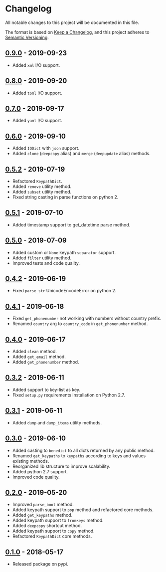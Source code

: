 # Changelog
All notable changes to this project will be documented in this file.

The format is based on [Keep a Changelog](https://keepachangelog.com/en/1.0.0/),
and this project adheres to [Semantic Versioning](https://semver.org/spec/v2.0.0.html).

## [0.9.0](https://github.com/fabiocaccamo/python-benedict/releases/tag/0.9.0) - 2019-09-23
-   Added `xml` I/O support.

## [0.8.0](https://github.com/fabiocaccamo/python-benedict/releases/tag/0.8.0) - 2019-09-20
-   Added `toml` I/O support.

## [0.7.0](https://github.com/fabiocaccamo/python-benedict/releases/tag/0.7.0) - 2019-09-17
-   Added `yaml` I/O support.

## [0.6.0](https://github.com/fabiocaccamo/python-benedict/releases/tag/0.6.0) - 2019-09-10
-   Added `IODict` with `json` support.
-   Added `clone` (`deepcopy` alias) and `merge` (`deepupdate` alias) methods.

## [0.5.2](https://github.com/fabiocaccamo/python-benedict/releases/tag/0.5.2) - 2019-07-19
-   Refactored `KeypathDict`.
-   Added `remove` utility method.
-   Added `subset` utility method.
-   Fixed string casting in parse functions on python 2.

## [0.5.1](https://github.com/fabiocaccamo/python-benedict/releases/tag/0.5.1) - 2019-07-10
-   Added timestamp support to get_datetime parse method.

## [0.5.0](https://github.com/fabiocaccamo/python-benedict/releases/tag/0.5.0) - 2019-07-09
-   Added custom or `None` keypath `separator` support.
-   Added `filter` utility method.
-   Improved tests and code quality.

## [0.4.2](https://github.com/fabiocaccamo/python-benedict/releases/tag/0.4.2) - 2019-06-19
-   Fixed `parse_str` UnicodeEncodeError on python 2.

## [0.4.1](https://github.com/fabiocaccamo/python-benedict/releases/tag/0.4.1) - 2019-06-18
-   Fixed `get_phonenumber` not working with numbers without country prefix.
-   Renamed `country` arg to `country_code` in `get_phonenumber` method.

## [0.4.0](https://github.com/fabiocaccamo/python-benedict/releases/tag/0.4.0) - 2019-06-17
-   Added `clean` method.
-   Added `get_email` method.
-   Added `get_phonenumber` method.

## [0.3.2](https://github.com/fabiocaccamo/python-benedict/releases/tag/0.3.2) - 2019-06-11
-   Added support to key-list as key.
-   Fixed `setup.py` requirements installation on Python 2.7.

## [0.3.1](https://github.com/fabiocaccamo/python-benedict/releases/tag/0.3.1) - 2019-06-11
-   Added `dump` and `dump_items` utility methods.

## [0.3.0](https://github.com/fabiocaccamo/python-benedict/releases/tag/0.3.0) - 2019-06-10
-   Added casting to `benedict` to all dicts returned by any public method.
-   Renamed `get_keypaths` to `keypaths` according to keys and values existing methods.
-   Reorganized lib structure to improve scalability.
-   Added python 2.7 support.
-   Improved code quality.

## [0.2.0](https://github.com/fabiocaccamo/python-benedict/releases/tag/0.2.0) - 2019-05-20
-   Improved `parse_bool` method.
-   Added keypath support to `pop` method and refactored core methods.
-   Added `get_keypaths` method.
-   Added keypath support to `fromkeys` method.
-   Added `deepcopy` shortcut method.
-   Added keypath support to `copy` method.
-   Refactored `KeypathDict` core methods.

## [0.1.0](https://github.com/fabiocaccamo/python-benedict/releases/tag/0.1.0) - 2018-05-17
-   Released package on pypi.